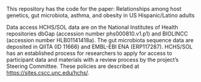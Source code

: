 This repository has the code for the paper:
Relationships among host genetics, gut microbiota, asthma, and obesity in US Hispanic/Latino adults

Data access
HCHS/SOL data are on the National Institutes of Health repositories dbGap (accession number phs000810.v1.p1) and BIOLINCC (accession number HLB01141418a).
The gut microbiota sequence data are deposited in QIITA (ID 11666) and EMBL-EBI ENA (ERP117287). 
HCHS/SOL has an established process for researchers to apply for access to participant data and materials with a review process by the project’s Steering Committee. 
These policies are described at https://sites.cscc.unc.edu/hchs/. 

